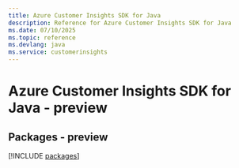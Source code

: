 ```yaml
---
title: Azure Customer Insights SDK for Java
description: Reference for Azure Customer Insights SDK for Java
ms.date: 07/10/2025
ms.topic: reference
ms.devlang: java
ms.service: customerinsights
---
```

# Azure Customer Insights SDK for Java - preview
## Packages - preview
[!INCLUDE [packages](customer-insights-index.md)]